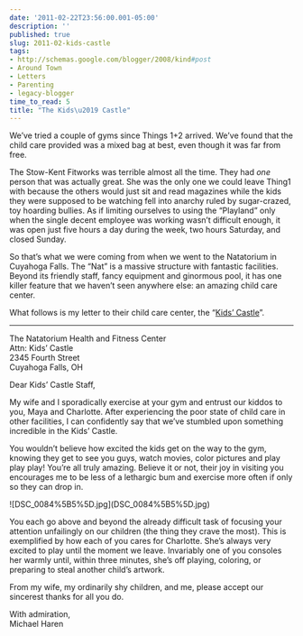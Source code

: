 ```yaml
---
date: '2011-02-22T23:56:00.001-05:00'
description: ''
published: true
slug: 2011-02-kids-castle
tags:
- http://schemas.google.com/blogger/2008/kind#post
- Around Town
- Letters
- Parenting
- legacy-blogger
time_to_read: 5
title: "The Kids\u2019 Castle"
---
```


<p>We’ve tried a couple of gyms since Things 1+2 arrived. We’ve found that the child care provided was a mixed bag at best, even though it was far from free.</p>
<p>The Stow-Kent Fitworks was terrible almost all the time. They had <em>one</em> person that was actually great. She was the only one we could leave Thing1 with because the others would just sit and read magazines while the kids they were supposed to be watching fell into anarchy ruled by sugar-crazed, toy hoarding bullies. As if limiting ourselves to using the “Playland” only when the single decent employee was working wasn’t difficult enough, it was open just five hours a day during the week, two hours Saturday, and closed Sunday.</p>
<p>So that’s what we were coming from when we went to the Natatorium in Cuyahoga Falls. The “Nat” is a massive structure with fantastic facilities. Beyond its friendly staff, fancy equipment and ginormous pool, it has one killer feature that we haven’t seen anywhere else: an amazing child care center. </p>
<p>What follows is my letter to their child care center, the “<a href="http://cfo.cityofcf.com/web/parks-and-recreation/natatorium/kids-castle">Kids’ Castle</a>”.</p>  <hr />
<p>The Natatorium Health and Fitness Center   <br />Attn: Kids’ Castle    <br />2345 Fourth Street    <br />Cuyahoga Falls, OH</p>
<p>Dear Kids’ Castle Staff,</p>
<p>My wife and I sporadically exercise at your gym and entrust our kiddos to you, Maya and Charlotte. After experiencing the poor state of child care in other facilities, I can confidently say that we’ve stumbled upon something incredible in the Kids’ Castle. </p>
<p>You wouldn’t believe how excited the kids get on the way to the gym, knowing they get to see you guys, watch movies, color pictures and play play play! You’re all truly amazing. Believe it or not, their joy in visiting you encourages me to be less of a lethargic bum and exercise more often if only so they can drop in.</p>
<p>![DSC_0084%5B5%5D.jpg](DSC_0084%5B5%5D.jpg)</a></p>
<p>You each go above and beyond the already difficult task of focusing your attention unfailingly on our children (the thing they crave the most). This is exemplified by how each of you cares for Charlotte. She’s always very excited to play until the moment we leave. Invariably one of you consoles her warmly until, within three minutes, she’s off playing, coloring, or preparing to steal another child’s artwork. </p>
<p>From my wife, my ordinarily shy children, and me, please accept our sincerest thanks for all you do.</p>
<p>With admiration,   <br />Michael Haren</p>